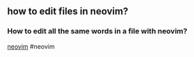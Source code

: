 ## how to edit files in neovim?
### How to edit all the same words in a file with neovim?
	


[neovim](https://neovim.io/)
#neovim

